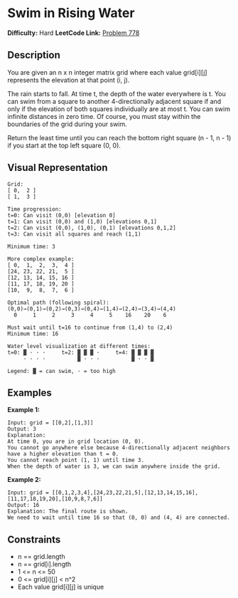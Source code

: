 # Swim in Rising Water

**Difficulty:** Hard
**LeetCode Link:** [Problem 778](https://leetcode.com/problems/swim-in-rising-water/)

## Description
You are given an n x n integer matrix grid where each value grid[i][j] represents the elevation at that point (i, j).

The rain starts to fall. At time t, the depth of the water everywhere is t. You can swim from a square to another 4-directionally adjacent square if and only if the elevation of both squares individually are at most t. You can swim infinite distances in zero time. Of course, you must stay within the boundaries of the grid during your swim.

Return the least time until you can reach the bottom right square (n - 1, n - 1) if you start at the top left square (0, 0).

## Visual Representation

```
Grid:
[ 0,  2 ]
[ 1,  3 ]

Time progression:
t=0: Can visit (0,0) [elevation 0]
t=1: Can visit (0,0) and (1,0) [elevations 0,1]
t=2: Can visit (0,0), (1,0), (0,1) [elevations 0,1,2]
t=3: Can visit all squares and reach (1,1)

Minimum time: 3
```

```
More complex example:
[ 0,  1,  2,  3,  4 ]
[24, 23, 22, 21,  5 ]
[12, 13, 14, 15, 16 ]
[11, 17, 18, 19, 20 ]
[10,  9,  8,  7,  6 ]

Optimal path (following spiral):
(0,0)→(0,1)→(0,2)→(0,3)→(0,4)→(1,4)→(2,4)→(3,4)→(4,4)
  0     1     2     3     4     5    16    20    6

Must wait until t=16 to continue from (1,4) to (2,4)
Minimum time: 16
```

```
Water level visualization at different times:
t=0: ▓ · · ·     t=2: ▓ ▓ ▓ ·     t=4: ▓ ▓ ▓ ▓
     · · · ·          ▓ · · ·          ▓ · · ▓

Legend: ▓ = can swim, · = too high
```

## Examples

**Example 1:**
```
Input: grid = [[0,2],[1,3]]
Output: 3
Explanation:
At time 0, you are in grid location (0, 0).
You cannot go anywhere else because 4-directionally adjacent neighbors have a higher elevation than t = 0.
You cannot reach point (1, 1) until time 3.
When the depth of water is 3, we can swim anywhere inside the grid.
```

**Example 2:**
```
Input: grid = [[0,1,2,3,4],[24,23,22,21,5],[12,13,14,15,16],[11,17,18,19,20],[10,9,8,7,6]]
Output: 16
Explanation: The final route is shown.
We need to wait until time 16 so that (0, 0) and (4, 4) are connected.
```

## Constraints
- n == grid.length
- n == grid[i].length
- 1 <= n <= 50
- 0 <= grid[i][j] < n^2
- Each value grid[i][j] is unique
